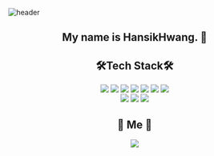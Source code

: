 ![header](https://capsule-render.vercel.app/api?type=waving&color=339af0&height=200&section=header&text=Hi~Hello!🐳&fontSize=40&fontColor=343a40)


<h2 align="center">My name is HansikHwang. 🌟</h2>


<h2 align="center">🛠Tech Stack🛠</h2>

<div align="center">
  <img src="https://img.shields.io/badge/Python-3766AB?style=flat-square&logo=Python&logoColor=white"/>
  <img src="https://img.shields.io/badge/Java-007396?style=flat-square&logo=Java&logoColor=white"/>
  <img src="https://img.shields.io/badge/C-A8B9CC?style=flat-square&logo=C&logoColor=black"/>
  <img src="https://img.shields.io/badge/Kotlin-0095D5?style=flat-square&logo=Kotlin&logoColor=white"/>
  <img src="https://img.shields.io/badge/HTML-E34F26?style=flat-square&logo=HTML5&logoColor=white"/>
  <img src="https://img.shields.io/badge/CSS-1572B6?style=flat-square&logo=CSS3&logoColor=white"/>
  <img src="https://img.shields.io/badge/JavaScript-F7DF1E?style=flat-square&logo=JavaScript&logoColor=black"/>
</div>

<div align="center">
  <img src="https://img.shields.io/badge/Spring Boot-6DB33F?style=flat-square&logo=Spring Boot&logoColor=white"/>
  <img src="https://img.shields.io/badge/Django-092E20?style=flat-square&logo=Django&logoColor=white"/>
  <img src="https://img.shields.io/badge/Android Studio-3DDC84?style=flat-square&logo=Android&logoColor=white"/>
</div>

<h2 align="center">🦄 Me 🦄</h2>
<div align="center">
  <address>
    <img src="https://img.shields.io/badge/sksmsgkstlr@naver.com-03C75A?style=flat-square&logo=Naver&logoColor=white"/>
  </address>
</div>

